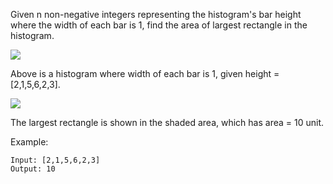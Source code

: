 <!--
 * @Author: shaqsnake
 * @Email: shaqsnake@gmail.com
 * @Date: 2019-08-23 15:00:11
 * @LastEditTime: 2019-08-23 15:03:17
 * @Description: 84. Largest Rectangle in Histogram
 -->

Given n non-negative integers representing the histogram's bar height where the width of each bar is 1, find the area of largest rectangle in the histogram.

![](https://assets.leetcode.com/uploads/2018/10/12/histogram.png)

Above is a histogram where width of each bar is 1, given height = [2,1,5,6,2,3].

![](https://assets.leetcode.com/uploads/2018/10/12/histogram_area.png)

The largest rectangle is shown in the shaded area, which has area = 10 unit.


Example:
```
Input: [2,1,5,6,2,3]
Output: 10
```

